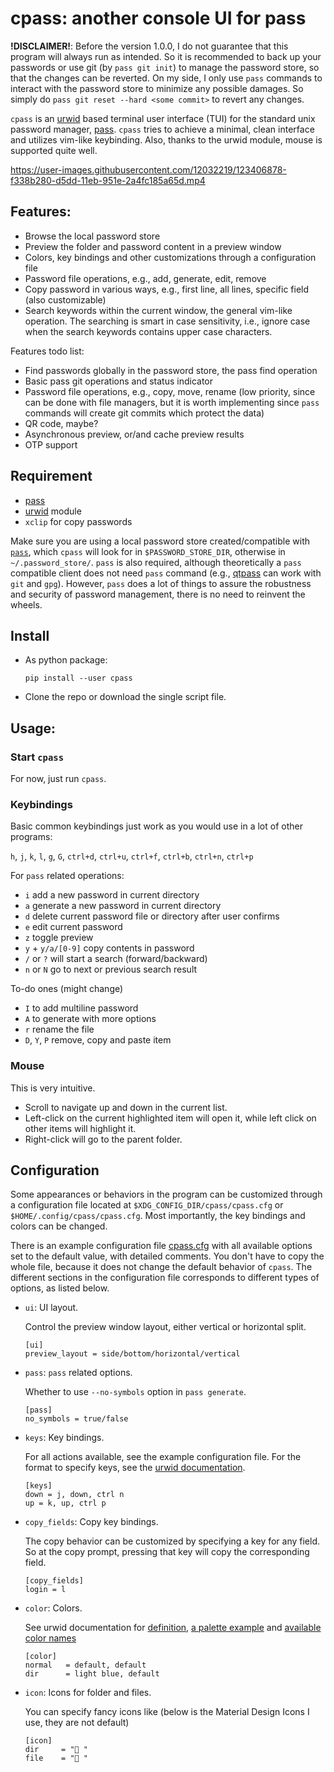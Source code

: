 # cpass: another console UI for pass

**!DISCLAIMER!**: Before the version 1.0.0, I do not guarantee that this program will always run as intended.
So it is recommended to back up your passwords or use git (by `pass git init`) to manage the password store, so that the changes can be reverted.
On my side, I only use `pass` commands to interact with the password store to minimize any possible damages.
So simply do `pass git reset --hard <some commit>` to revert any changes.

`cpass` is an [urwid](http://urwid.org/) based terminal user interface (TUI) for the standard unix password manager, [pass](https://www.passwordstore.org/).
`cpass` tries to achieve a minimal, clean interface and utilizes vim-like keybinding. Also, thanks to the urwid module, mouse is supported quite well.

https://user-images.githubusercontent.com/12032219/123406878-f338b280-d5dd-11eb-951e-2a4fc185a65d.mp4

## Features:

- Browse the local password store
- Preview the folder and password content in a preview window
- Colors, key bindings and other customizations through a configuration file
- Password file operations, e.g., add, generate, edit, remove
- Copy password in various ways, e.g., first line, all lines, specific field (also customizable)
- Search keywords within the current window, the general vim-like operation. The searching is smart in case sensitivity, i.e., ignore case when the search keywords contains upper case characters.

Features todo list:

- Find passwords globally in the password store, the pass find operation
- Basic pass git operations and status indicator
- Password file operations, e.g., copy, move, rename (low priority, since can be done with file managers, but it is worth implementing since `pass` commands will create git commits which protect the data)
- QR code, maybe?
- Asynchronous preview, or/and cache preview results
- OTP support

## Requirement

- [pass](https://www.passwordstore.org/)
- [urwid](http://urwid.org/) module
- `xclip` for copy passwords

Make sure you are using a local password store created/compatible with [`pass`](https://www.passwordstore.org/), which `cpass` will look for in `$PASSWORD_STORE_DIR`, otherwise in `~/.password_store/`.
`pass` is also required, although theoretically a `pass` compatible client does not need `pass` command (e.g., [qtpass](https://qtpass.org/) can work with `git` and `gpg`).
However, `pass` does a lot of things to assure the robustness and security of password management, there is no need to reinvent the wheels.

## Install

- As python package:
  ```
  pip install --user cpass
  ```

- Clone the repo or download the single script file.

## Usage:

### Start `cpass`

For now, just run `cpass`.

### Keybindings

Basic common keybindings just work as you would use in a lot of other programs:

`h`, `j`, `k`, `l`, `g`, `G`, `ctrl+d`, `ctrl+u`, `ctrl+f`, `ctrl+b`, `ctrl+n`, `ctrl+p`

For `pass` related operations:
- `i` add a new password in current directory
- `a` generate a new password in current directory
- `d` delete current password file or directory after user confirms
- `e` edit current password
- `z` toggle preview
- `y` + `y/a/[0-9]` copy contents in password
- `/` or `?` will start a search (forward/backward)
- `n` or `N` go to next or previous search result

To-do ones (might change)

- `I` to add multiline password
- `A` to generate with more options
- `r` rename the file
- `D`, `Y`, `P` remove, copy and paste item

### Mouse

This is very intuitive.

- Scroll to navigate up and down in the current list.
- Left-click on the current highlighted item will open it, while left click on other items will highlight it.
- Right-click will go to the parent folder.

## Configuration

Some appearances or behaviors in the program can be customized through a configuration file located at `$XDG_CONFIG_DIR/cpass/cpass.cfg` or `$HOME/.config/cpass/cpass.cfg`.
Most importantly, the key bindings and colors can be changed.

There is an example configuration file [cpass.cfg](cpass.cfg) with all available options set to the default value, with detailed comments. You don't have to copy the whole file, because it does not change the default behavior of `cpass`. The different sections in the configuration file corresponds to different types of options, as listed below.

- `ui`: UI layout.

  Control the preview window layout, either vertical or horizontal split.
  ```
  [ui]
  preview_layout = side/bottom/horizontal/vertical
  ```

- `pass`: `pass` related options.

  Whether to use `--no-symbols` option in `pass generate`.
  ```
  [pass]
  no_symbols = true/false
  ```

- `keys`: Key bindings.

  For all actions available, see the example configuration file. For the format to specify keys, see the [urwid documentation](http://urwid.org/manual/userinput.html#keyboard-input).
  ```
  [keys]
  down = j, down, ctrl n
  up = k, up, ctrl p
  ```

- `copy_fields`: Copy key bindings.

  The copy behavior can be customized by specifying a key for any field. So at the copy prompt, pressing that key will copy the corresponding field.
  ```
  [copy_fields]
  login = l
  ```

- `color`: Colors.

  See urwid documentation for [definition](http://urwid.org/reference/display_modules.html#urwid.BaseScreen.register_palette_entry), [a palette example](http://urwid.org/manual/displaymodules.html#setting-a-palette) and [available color names](http://urwid.org/reference/constants.html#foreground-and-background-colors)
  ```
  [color]
  normal   = default, default
  dir      = light blue, default
  ```

- `icon`: Icons for folder and files.

  You can specify fancy icons like (below is the Material Design Icons I use, they are not default)
  ```
  [icon]
  dir     = "󰉋 "
  file    = "󰈤 "
  ```
